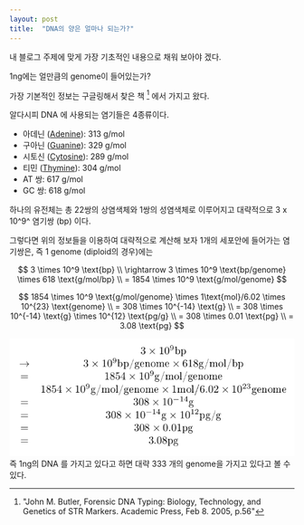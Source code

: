 ```yaml
---
layout: post
title:  "DNA의 양은 얼마나 되는가?"
---
```


내 블로그 주제에 맞게 가장 기초적인 내용으로 채워 보아야 겠다.

1ng에는 얼만큼의 genome이 들어있는가?

가장 기본적인 정보는 구글링해서 찾은 책 [^1] 에서 가지고 왔다.

알다시피 DNA 에 사용되는 염기들은 4종류이다.
- 아데닌 ([Adenine](https://en.wikipedia.org/wiki/Adenine)): 313 g/mol
- 구아닌 ([Guanine](https://en.wikipedia.org/wiki/Adenine)): 329 g/mol
- 시토신 ([Cytosine](https://en.wikipedia.org/wiki/Cytosine)): 289 g/mol
- 티민 ([Thymine](https://en.wikipedia.org/wiki/Thymine)): 304 g/mol
- AT 쌍: 617 g/mol
- GC 쌍: 618 g/mol

하나의 유전체는 총 22쌍의 상염색체와 1쌍의 성염색체로 이루어지고 대략적으로 3 x 10^9^ 염기쌍 (bp) 이다.

그렇다면 위의 정보들을 이용하여 대략적으로 계산해 보자
1개의 세포안에 들어가는 염기쌍은, 즉 1 genome (diploid의 경우)에는 

$$ 3 \times 10^9 \text{bp} \\
\rightarrow 3 \times 10^9 \text{bp/genome} \times 618 \text{g/mol/bp} \\
= 1854 \times 10^9 \text{g/mol/genome}
$$

$$
1854 \times 10^9 \text{g/mol/genome} \times 1\text{mol}/6.02 \times 10^{23} \text{genome} \\
= 308 \times 10^{-14} \text{g} \\
= 308 \times 10^{-14} \text{g} \times 10^{12} \text{pg/g} \\
= 308 \times 0.01 \text{pg} \\
= 3.08 \text{pg}
$$

![그림](https://github.com/io2oi/io2oi.github.io/blob/master/assets/2016-08-26-math.png)
즉 1ng의 DNA 를 가지고 있다고 하면 대략 333 개의 genome을 가지고 있다고 볼 수 있다.

[^1]:"John M. Butler, Forensic DNA Typing: Biology, Technology, and Genetics of STR Markers. Academic Press, Feb 8. 2005, p.56"
